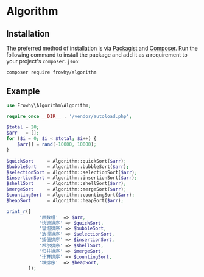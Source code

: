 # Algorithm

## Installation

The preferred method of installation is via [Packagist](https://packagist.org/) and [Composer](https://getcomposer.org/). Run the following command to install the package and add it as a requirement to your project's `composer.json`:

```bash
composer require frowhy/algorithm
```

## Example
```php
use Frowhy\Algorithm\Algorithm;

require_once __DIR__ . '/vendor/autoload.php';

$total = 20;
$arr   = [];
for ($i = 0; $i < $total; $i++) {
    $arr[] = rand(-10000, 10000);
}

$quickSort     = Algorithm::quickSort($arr);
$bubbleSort    = Algorithm::bubbleSort($arr);
$selectionSort = Algorithm::selectionSort($arr);
$insertionSort = Algorithm::insertionSort($arr);
$shellSort     = Algorithm::shellSort($arr);
$mergeSort     = Algorithm::mergeSort($arr);
$countingSort  = Algorithm::countingSort($arr);
$heapSort      = Algorithm::heapSort($arr);

print_r([
            '原数组'  => $arr,
            '快速排序' => $quickSort,
            '冒泡排序' => $bubbleSort,
            '选择排序' => $selectionSort,
            '插值排序' => $insertionSort,
            '希尔排序' => $shellSort,
            '归并排序' => $mergeSort,
            '计算排序' => $countingSort,
            '堆排序'  => $heapSort,
        ]);
```